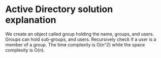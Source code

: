 # Active Directory solution explanation

We create an object called group holding the name, groups, and users.
Groups can hold sub-groups, and users.
Recursively check if a user is a member of a group.
The time complexity is O(n^2) while the space complexity is O(n).